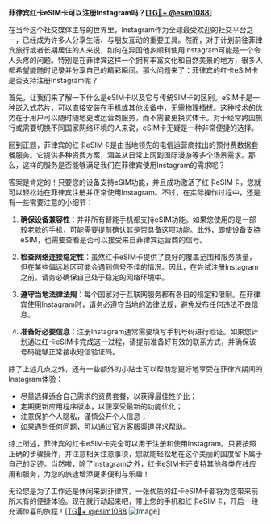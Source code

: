 **菲律宾红卡eSIM卡可以注册Instagram吗？[[TG💪+ @esim1088](https://t.me/s/esim1088)]**

在当今这个社交媒体主导的世界里，Instagram作为全球最受欢迎的社交平台之一，已经成为许多人分享生活、与朋友互动的重要工具。然而，对于计划前往菲律宾旅行或者长期居住的人来说，如何在异国他乡顺利使用Instagram可能是一个令人头疼的问题。特别是在菲律宾这样一个拥有丰富文化和自然美景的地方，很多人都希望能随时记录并分享自己的精彩瞬间。那么问题来了：菲律宾的红卡eSIM卡是否支持注册Instagram呢？

首先，让我们来了解一下什么是eSIM卡以及它与传统SIM卡的区别。eSIM卡是一种嵌入式芯片，可以直接安装在手机或其他设备中，无需物理插拔。这种技术的优势在于用户可以随时随地更改运营商服务，而不需要更换实体卡。对于经常跨国旅行或需要切换不同国家网络环境的人来说，eSIM卡无疑是一种非常便捷的选择。

回到正题，菲律宾的红卡eSIM卡是由当地领先的电信运营商推出的预付费数据套餐服务。它提供多种资费方案，涵盖从日常上网到国际漫游等多个场景需求。那么，这样的服务是否能够满足我们在菲律宾使用Instagram的需求呢？

答案是肯定的！只要您的设备支持eSIM功能，并且成功激活了红卡eSIM卡，您就可以轻松地在菲律宾注册并正常使用Instagram。不过，在实际操作过程中，还是有一些需要注意的小细节：

1. **确保设备兼容性**：并非所有智能手机都支持eSIM功能。如果您使用的是一部较老款的手机，可能需要提前确认其是否具备这项功能。此外，即使设备支持eSIM，也需要查看是否可以接受来自菲律宾运营商的信号。

2. **检查网络连接稳定性**：虽然红卡eSIM卡提供了良好的覆盖范围和服务质量，但在某些偏远地区可能会遇到信号不佳的情况。因此，在尝试注册Instagram之前，请务必确保自己处于稳定的网络环境中。

3. **遵守当地法律法规**：每个国家对于互联网服务都有各自的规定和限制。在菲律宾使用Instagram时，请务必遵守当地的法律法规，避免发布任何违法不良信息。

4. **准备好必要信息**：注册Instagram通常需要填写手机号码进行验证。如果您计划通过红卡eSIM卡完成这一过程，请提前准备好有效的联系方式，并确保该号码能够正常接收短信验证码。

除了上述几点之外，还有一些额外的小贴士可以帮助您更好地享受在菲律宾期间的Instagram体验：

- 尽量选择适合自己需求的资费套餐，以获得最佳性价比；
- 定期更新应用程序版本，以便享受最新的功能优化；
- 注意保护个人隐私，谨慎公开个人信息；
- 如果遇到任何问题，可以通过官方客服渠道寻求帮助。

综上所述，菲律宾的红卡eSIM卡完全可以用于注册和使用Instagram。只要按照正确的步骤操作，并注意相关注意事项，您就能轻松地在这个美丽的国度留下属于自己的足迹。当然啦，除了Instagram之外，红卡eSIM卡还支持其他各类在线应用和服务，为您的旅途增添更多便利与乐趣！

无论您是为了工作还是休闲来到菲律宾，一张优质的红卡eSIM卡都将为您带来前所未有的便捷体验。现在就行动起来吧，带上您的手机和红卡eSIM卡，开启一段充满惊喜的旅程！[[TG💪+ @esim1088](https://t.me/s/esim1088) ![Image](https://i.postimg.cc/4NQfJmqS/Snipaste-2025-05-13-00-14-12.png)]